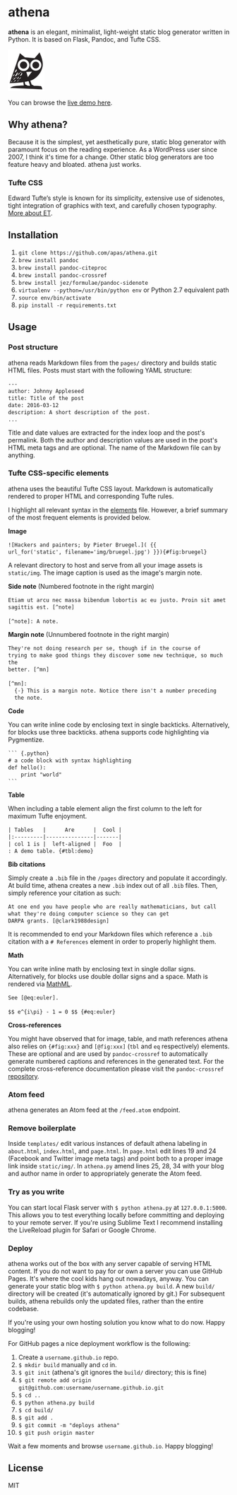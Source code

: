 # athena

**athena** is an elegant, minimalist, light-weight static blog generator
written in Python. It is based on Flask, Pandoc, and Tufte CSS.

![athena screenshot](/static/athena.png)

You can browse the [live demo here][demo].

## Why athena?

Because it is the simplest, yet aesthetically pure, static blog generator with
paramount focus on the reading experience. As a WordPress user since 2007, I
think it's time for a change. Other static blog generators are too feature
heavy and bloated. athena just works.

### Tufte CSS

Edward Tufte’s style is known for its simplicity, extensive use of sidenotes,
tight integration of graphics with text, and carefully chosen typography.
[More about ET][et].

## Installation

1. `git clone https://github.com/apas/athena.git`
1. `brew install pandoc`
1. `brew install pandoc-citeproc`
1. `brew install pandoc-crossref`
1. `brew install jez/formulae/pandoc-sidenote`
1. `virtualenv --python=/usr/bin/python env` or Python 2.7 equivalent path
1. `source env/bin/activate`
1. `pip install -r requirements.txt`

## Usage

### Post structure

athena reads Markdown files from the `pages/` directory and builds static HTML
files. Posts must start with the following YAML structure:

    ---
    author: Johnny Appleseed
    title: Title of the post
    date: 2016-03-12
    description: A short description of the post.
    ...

Title and date values are extracted for the index loop and the post's
permalink. Both the author and description values are used in the post's HTML
meta tags and are optional. The name of the Markdown file can by anything.

### Tufte CSS-specific elements

athena uses the beautiful Tufte CSS layout. Markdown is automatically rendered
to proper HTML and corresponding Tufte rules.

I highlight all relevant syntax in the [elements][elems] file. However, a
brief summary of the most frequent elements is provided below.

**Image**

    ![Hackers and painters; by Pieter Bruegel.]( {{
    url_for('static', filename='img/bruegel.jpg') }}){#fig:bruegel}

A relevant directory to host and serve from all your image assets is
`static/img`. The image caption is used as the image's margin note.

**Side note** (Numbered footnote in the right margin)

    Etiam ut arcu nec massa bibendum lobortis ac eu justo. Proin sit amet
    sagittis est. [^note]

    [^note]: A note.

**Margin note** (Unnumbered footnote in the right margin)

    They're not doing research per se, though if in the course of
    trying to make good things they discover some new technique, so much the
    better. [^mn]

    [^mn]:
      {-} This is a margin note. Notice there isn't a number preceding
      the note.

**Code**

You can write inline code by enclosing text in single backticks.
Alternatively, for blocks use three backticks. athena supports code
highlighting via Pygmentize. 

    ``` {.python}
    # a code block with syntax highlighting
    def hello():
        print "world"
    ```

**Table**

When including a table element align the first column to the left for maximum
Tufte enjoyment.

    | Tables   |      Are      |  Cool |
    |:---------|---------------|-------|
    | col 1 is |  left-aligned |  Foo  |
    : A demo table. {#tbl:demo}

**Bib citations**

Simply create a `.bib` file in the `/pages` directory and populate it
accordingly. At build time, athena creates a new `.bib` index out of all
`.bib` files. Then, simply reference your citation as such:

    At one end you have people who are really mathematicians, but call
    what they're doing computer science so they can get
    DARPA grants. [@clark1988design]

It is recommended to end your Markdown files which reference a `.bib` citation
with a `# References` element in order to properly highlight them.

**Math**

You can write inline math by enclosing text in single dollar signs.
Alternatively, for blocks use double dollar signs and a space. Math is
rendered via [MathML][mml].

    See [@eq:euler].

    $$ e^{i\pi} - 1 = 0 $$ {#eq:euler}

**Cross-references**

You might have observed that for image, table, and math references
athena also relies on `{#fig:xxx}` and `[@fig:xxx]` (`tbl` and `eq`
respectively) elements. These are optional and are used by `pandoc-crossref`
to automatically generate numbered captions and references in the generated
text. For the complete cross-reference documentation please visit the
`pandoc-crossref` [repository][pdcf].

### Atom feed

athena generates an Atom feed at the `/feed.atom` endpoint.

### Remove boilerplate

Inside `templates/` edit various instances of default athena labeling in
`about.html`, `index.html`, and `page.html`. In `page.html` edit lines 19 and
24 (Facebook and Twitter image meta tags) and point both to a proper image
link inside `static/img/`. In `athena.py` amend lines 25, 28, 34 with your
blog and author name in order to appropriately generate the Atom feed.

### Try as you write

You can start local Flask server with `$ python athena.py` at
`127.0.0.1:5000`. This allows you to test everything locally before committing
and deploying to your remote server. If you're using Sublime Text I recommend
installing the LiveReload plugin for Safari or Google Chrome.

### Deploy

athena works out of the box with any server capable of serving HTML content.
If you do not want to pay for or own a server you can use GitHub Pages. It's
where the cool kids hang out nowadays, anyway. You can generate your static
blog with `$ python athena.py build`. A new `build/` directory will be created
(it's automatically ignored by git.) For subsequent builds, athena
rebuilds only the updated files, rather than the entire codebase.

If you're using your own hosting solution you know what to do now. Happy
blogging!

For GitHub pages a nice deployment workflow is the following:

1. Create a `username.github.io` repo.
1. `$ mkdir build` manually and `cd` in.
1. `$ git init` (athena's git ignores the `build/` directory; this is fine)
1. `$ git remote add origin git@github.com:username/username.github.io.git`
1. `$ cd ..`
1. `$ python athena.py build`
1. `$ cd build/`
1. `$ git add .`
1. `$ git commit -m "deploys athena"`
1. `$ git push origin master`

Wait a few moments and browse `username.github.io`. Happy blogging!

## License

MIT

[et]: https://en.wikipedia.org/wiki/Edward_Tufte
[demo]: https://apas.github.io/athena/
[elems]: https://raw.githubusercontent.com/apas/athena/pandoc/pages/elements.md
[mml]: https://www.w3.org/Math/whatIsMathML.html
[pdcf]: https://github.com/lierdakil/pandoc-crossref
